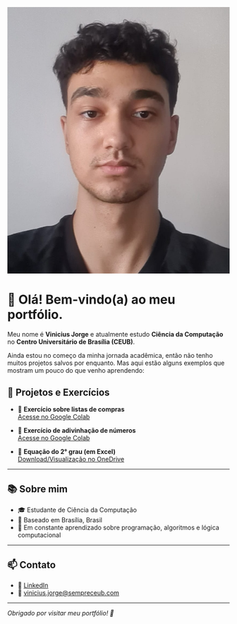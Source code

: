 ![Foto de Vinicius Jorge](./foto.JPG)
# 👋 Olá! Bem-vindo(a) ao meu portfólio.

Meu nome é **Vinicius Jorge** e atualmente estudo **Ciência da Computação** no **Centro Universitário de Brasília (CEUB)**.

Ainda estou no começo da minha jornada acadêmica, então não tenho muitos projetos salvos por enquanto. Mas aqui estão alguns exemplos que mostram um pouco do que venho aprendendo:

## 📌 Projetos e Exercícios

- 🛒 **Exercício sobre listas de compras**  
  [Acesse no Google Colab](https://colab.research.google.com/drive/1DqWcKf24s9JJrtmICLQl3PZitiYQ2FQ_?usp=sharing)

- 🔢 **Exercício de adivinhação de números**  
  [Acesse no Google Colab](https://colab.research.google.com/drive/1yIvxApjAtuXOqrC102OzfhXoIstBSqAR?usp=sharing)

- 🧮 **Equação do 2° grau (em Excel)**  
  [Download/Visualização no OneDrive](https://1drv.ms/x/c/2ecff07048667e91/EboQD8SAz05BimSLbuBnD5YBNrSFJw-wbtbMauumUdF01Q?e=o4dSgV)

---

## 📚 Sobre mim

- 🎓 Estudante de Ciência da Computação
- 📍 Baseado em Brasília, Brasil
- 🌱 Em constante aprendizado sobre programação, algoritmos e lógica computacional

---

## 📫 Contato

- 💼 [LinkedIn](https://www.linkedin.com/in/vinicius-jorge-maciel-lima-062515365/)
- 📧 vinicius.jorge@sempreceub.com

---

*Obrigado por visitar meu portfólio! 🚀*

